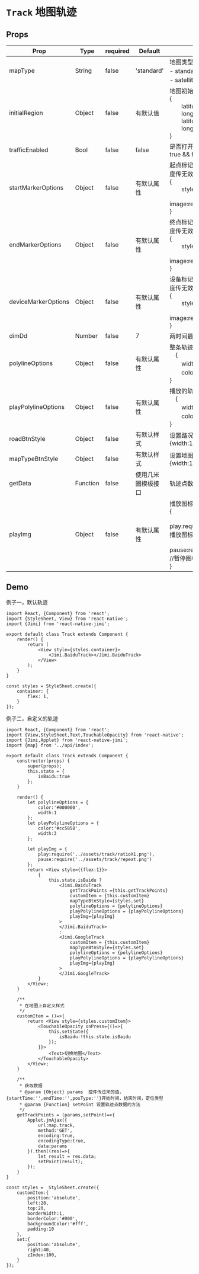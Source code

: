 <!--
 * @Descripttion: 
 * @version: 
 * @Author: xieruizhi
 * @Date: 2019-09-18 14:31:34
 * @LastEditors: xieruizhi
 * @LastEditTime: 2019-10-17 18:25:06
 -->

# `Track` 地图轨迹

## Props
| Prop | Type | required | Default | Note |
|---|---|---|---|---|
|mapType|String| false | 'standard'|地图类型 <br>- standard: 标准 <br>- satellite: 卫星| 
|initialRegion|Object|false | 有默认值 |地图初始化地区 <br> {<br>　　latitude: 22.596904,<br>　　longitude:113.936674,<br>　　latitudeDelta:0.0922,<br>　　longitudeDelta:0.0421<br>} |
|trafficEnabled|Bool|false | false|是否打开路况图层 <br>true && false| 
|startMarkerOptions|Object|false | 有默认属性 |起点标记,只有谷歌地图能自定义样式 style，百度传无效<br>{<br>　　style:{width:100,height:100},<br>　　image:require('./../../assets/map/oldMan.png')<br>}|
|endMarkerOptions|Object|false | 有默认属性 |终点标记,只有谷歌地图能自定义样式 style，百度传无效<br>{<br>　　style:{width:100,height:100},<br>　　image:require('./../../assets/map/oldMan.png')<br>}|
|deviceMarkerOptions|Object|false | 有默认属性 |设备标记,只有谷歌地图能自定义样式 style，百度传无效<br>{<br>　　style:{width:100,height:100},<br>　　image:require('./../../assets/map/oldMan.png')<br>}|
|dimDd|Number| false | 7 |两时间最长的间隔天数 | 
|polylineOptions|Object|false | 有默认属性| 整条轨迹的属性<br>　{<br>　　width:2, //线宽<br>　　color:'#50AE6F' //线颜色<br>}|
|playPolylineOptions|Object|false | 有默认属性| 播放的轨迹的属性<br>　{<br>　　width:2, //线宽<br>　　color:'#50AE6F' //线颜色<br>}|
|roadBtnStyle|Object|false | 有默认样式 |设置路况图标样式 <br> {width:100,height:100}|
|mapTypeBtnStyle|Object|false | 有默认样式 |设置地图图标样式 <br> {width:100,height:100}|
|getData|Function|false | 使用几米圈模板接口 | 轨迹点数据传入，具体方法写法参考下面例子|
|playImg|Object|false | 有默认属性 |播放图标的改变,<br>{<br>　　play:require('../../../assets/track/play.png') //播放图标,<br>　　pause:require('../../../assets/track/pause.png') //暂停图标<br>}|

## Demo
例子一，默认轨迹
```
import React, {Component} from 'react';
import {StyleSheet, View} from 'react-native';
import {Jimi} from 'react-native-jimi';

export default class Track extends Component {
    render() {
        return (
            <View style={styles.container}>
                <Jimi.BaiduTrack></Jimi.BaiduTrack>
            </View>
        );
    }
}

const styles = StyleSheet.create({
    container: {
        flex: 1,
    }
});

```
例子二，自定义的轨迹

```
import React, {Component} from 'react';
import {View,StyleSheet,Text,TouchableOpacity} from 'react-native';
import {Jimi,Applet} from 'react-native-jimi';
import {map} from '../api/index';

export default class Track extends Component { 
    constructor(props) {
        super(props);
        this.state = {
            isBaidu:true
        };
    }

    render() {
        let polylineOptions = {
            color:'#000000',
            width:1
        };
        let playPolylineOptions = {
            color:'#cc5858',
            width:3
        };

        let playImg = {
            play:require('../assets/track/ratioX1.png'),
            pause:require('../assets/track/repeat.png')
        };
        return <View style={{flex:1}}>
            {
                this.state.isBaidu ? 
                    <Jimi.BaiduTrack
                        getTrackPoints ={this.getTrackPoints}
                        customItem = {this.customItem}
                        mapTypeBtnStyle={styles.set}
                        polylineOptions = {polylineOptions}
                        playPolylineOptions = {playPolylineOptions}
                        playImg={playImg}
                    >
                    </Jimi.BaiduTrack>
                    :
                    <Jimi.GoogleTrack
                        customItem = {this.customItem}
                        mapTypeBtnStyle={styles.set}
                        polylineOptions = {polylineOptions}
                        playPolylineOptions = {playPolylineOptions}
                        playImg={playImg}
                    >
                    </Jimi.GoogleTrack>            
            }
        </View>;
    }

    /**
     * 在地图上自定义样式
     */
    customItem = ()=>{
        return <View style={styles.customItem}>
            <TouchableOpacity onPress={()=>{
                this.setState({
                    isBaidu:!this.state.isBaidu
                });
            }}>
                <Text>切换地图</Text>
            </TouchableOpacity>
        </View>;
    }

    /**
     * 获取数据
     * @param {Object} params  控件传过来的值，{startTime:'',endTime:'',posType:''}开始时间，结束时间，定位类型
     * @param {Function} setPoint 设置轨迹点数据的方法
     */
    getTrackPoints = (params,setPoint)=>{
        Applet.jmAjax({
            url:map.track,
            method:'GET',
            encoding:true,
            encodingType:true,
            data:params
        }).then((res)=>{
            let result = res.data;
            setPoint(result);
        });
    }
}

const styles =  StyleSheet.create({
    customItem:{
        position:'absolute',
        left:20,
        top:20,
        borderWidth:1,
        borderColor:'#000',
        backgroundColor:'#fff',
        padding:10
    },
    set:{
        position:'absolute',
        right:40,
        zIndex:100,
    }
});

```